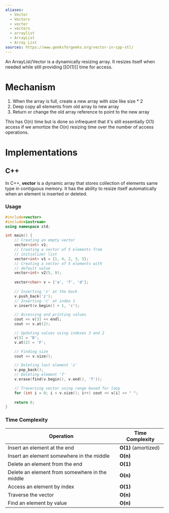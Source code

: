 ```yaml
---
aliases:
  - Vector
  - Vectors
  - vector
  - vectors
  - arraylist
  - ArrayList
  - Array List
sources: https://www.geeksforgeeks.org/vector-in-cpp-stl/
---
```

An ArrayList/Vector is a dynamically resizing array. It resizes itself when needed while still providing [[O(1)]] time for access.

# Mechanism

1. When the array is full, create a new array with size like size * 2
2. Deep copy all elements from old array to new array
3. Return or change the old array reference to point to the new array

This has O(n) time but is done so infrequent that it's still essentially O(1) access if we amortize the O(n) resizing time over the number of access operations.

# Implementations

## C++

In C++, **vector** is a dynamic array that stores collection of elements same type in contiguous memory. It has the ability to resize itself automatically when an element is inserted or deleted.

### Usage

```cpp
#include<vector>
#include<iostream>
using namespace std;  

int main() {      
	// Creating an empty vector     
	vector<int> v1;
	// Creating a vector of 5 elements from 
	// initializer list 
	vector<int> v1 = {1, 4, 2, 3, 5}; 
	// Creating a vector of 5 elements with 
	// default value 
	vector<int> v2(5, 9);
	
	vector<char> v = {'a', 'f', 'd'};
	
	// Inserting 'z' at the back 
	v.push_back('z'); 
	// Inserting 'c' at index 1 
	v.insert(v.begin() + 1, 'c');

	// Accessing and printing values 
	cout << v[3] << endl;
	cout << v.at(2);

	// Updating values using indexes 3 and 2
	v[3] = 'D';
	v.at(2) = 'F';

	// Finding size 
	cout << v.size();

	// Deleting last element 'z' 
	v.pop_back(); 
	// Deleting element 'f' 
	v.erase(find(v.begin(), v.end(), 'f'));

	// Traversing vector using range based for loop 
	for (int i = 0; i < v.size(); i++) cout << v[i] << " ";
	
	return 0; 
}
```

### Time Complexity

|****Operation****|****Time Complexity****|
|---|---|
|Insert an element at the end|****O(1)**** (amortized)|
|Insert an element somewhere in the middle|****O(n)****|
|Delete an element from the end|****O(1)****|
|Delete an element from somewhere in the middle|****O(n)****|
|Access an element by index|****O(1)****|
|Traverse the vector|****O(n)****|
|Find an element by value|****O(n)****|
